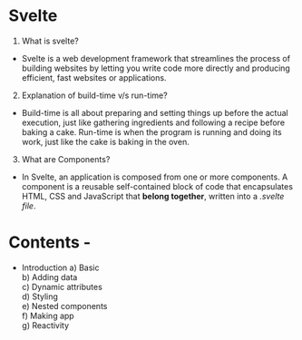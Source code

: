 # Svelte

1) What is svelte?
- Svelte is a web development framework that streamlines the process of building websites by letting you write code more directly and producing efficient, fast websites or applications.

2) Explanation of build-time v/s run-time?
- Build-time is all about preparing and setting things up before the actual execution, just like gathering ingredients and following a recipe before baking a cake. 
Run-time is when the program is running and doing its work, just like the cake is baking in the oven.

3) What are Components?
- In Svelte, an application is composed from one or more components. A component is a reusable self-contained block of code that encapsulates HTML, CSS and JavaScript that **belong together**, written into a *.svelte file*.

# Contents -
- Introduction
    a) Basic <br>
    b) Adding data <br>
    c) Dynamic attributes <br>
    d) Styling <br>
    e) Nested components <br>
    f) Making app <br>
    g) Reactivity <br>